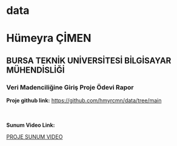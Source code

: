 # data




# Hümeyra ÇİMEN 
## BURSA TEKNİK UNİVERSİTESİ BİLGİSAYAR MÜHENDİSLİĞİ
### Veri Madenciliğine Giriş Proje Ödevi Rapor 


**Proje github link:** 
https://github.com/hmyrcmn/data/tree/main

<BR><BR>
**Sunum Video Link:**

[PROJE SUNUM VIDEO](https://youtu.be/7XgfzIiyd2M)
